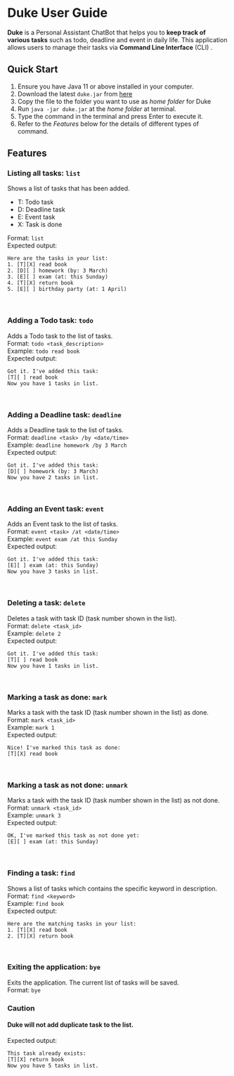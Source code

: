 # Duke User Guide
**Duke** is a Personal Assistant ChatBot that helps you to **keep track of various tasks** such as todo, deadline
and event in daily life. This application allows users to manage their tasks via **Command Line Interface** (CLI)
.

## Quick Start
1. Ensure you have Java 11 or above installed in your computer.
2. Download the latest `duke.jar` from [here](https://github.com/yanjie1017/ip/releases/tag/A-Jar-v0.2)
3. Copy the file to the folder you want to use as _home folder_ for Duke
4. Run `java -jar duke.jar` at the _home folder_ at terminal.
5. Type the command in the terminal and press Enter to execute it.
6. Refer to the *Features* below for the details of different types of command.

## Features

### Listing all tasks: `list`
Shows a list of tasks that has been added.

* T: Todo task
* D: Deadline task
* E: Event task
* X: Task is done

Format: `list`
<br>
Expected output:
```
Here are the tasks in your list:
1. [T][X] read book
2. [D][ ] homework (by: 3 March)
3. [E][ ] exam (at: this Sunday)
4. [T][X] return book
5. [E][ ] birthday party (at: 1 April)
```
<br>

### Adding a Todo task: `todo`
Adds a Todo task to the list of tasks.
<br>
Format: `todo <task_description>`
<br>
Example: `todo read book`
<br>
Expected output:
```
Got it. I've added this task:
[T][ ] read book
Now you have 1 tasks in list.
```
<br>

### Adding a Deadline task: `deadline`
Adds a Deadline task to the list of tasks.
<br>
Format: `deadline <task> /by <date/time>`
<br>
Example: `deadline homework /by 3 March`
<br>
Expected output:
```
Got it. I've added this task:
[D][ ] homework (by: 3 March)
Now you have 2 tasks in list.
```
<br>

### Adding an Event task: `event`
Adds an Event task to the list of tasks.
<br>
Format: `event <task> /at <date/time>`
<br>
Example: `event exam /at this Sunday`
<br>
Expected output:
```
Got it. I've added this task:
[E][ ] exam (at: this Sunday)
Now you have 3 tasks in list.
```
<br>

### Deleting a task: `delete`
Deletes a task with task ID (task number shown in the list).
<br>
Format: `delete <task_id>`
<br>
Example: `delete 2`
<br>
Expected output:
```
Got it. I've added this task:
[T][ ] read book
Now you have 1 tasks in list.
```
<br>

### Marking a task as done: `mark`
Marks a task with the task ID (task number shown in the list) as done.
<br>
Format: `mark <task_id>`
<br>
Example: `mark 1`
<br>
Expected output:
```
Nice! I've marked this task as done:
[T][X] read book
```
<br>

### Marking a task as not done: `unmark`
Marks a task with the task ID (task number shown in the list) as not done.
<br>
Format: `unmark <task_id>`
<br>
Example: `unmark 3`
<br>
Expected output:
```
OK, I've marked this task as not done yet:
[E][ ] exam (at: this Sunday)
```
<br>

### Finding a task: `find`
Shows a list of tasks which contains the specific keyword in description.
<br>
Format: `find <keyword>`
<br>
Example: `find book`
<br>
Expected output:
```
Here are the matching tasks in your list:
1. [T][X] read book
2. [T][X] return book
```
<br>

### Exiting the application: `bye`
Exits the application. The current list of tasks will be saved.
<br>
Format: `bye`
<br>

### Caution
#### Duke will not add duplicate task to the list.
Expected output:
```
This task already exists:
[T][X] return book
Now you have 5 tasks in list.
```
